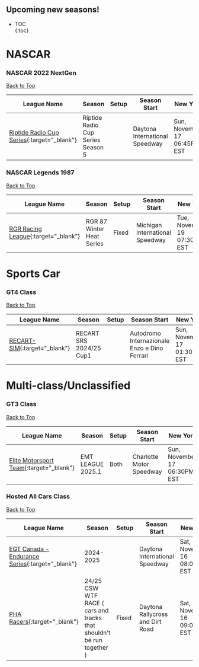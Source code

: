 ## Upcoming new seasons!

* TOC  
{:toc}

# NASCAR

### NASCAR 2022 NextGen

[Back to Top](#)  

| League Name | Season | Setup | Season Start | New York | London | Sydney |
|---------------------------------------------------------------------------------------------------------------------|---------------------------------|-----|------------------------------|----------------------------|----------------------------|-----------------------------|
|[Riptide Radio Cup Series](https://members.iracing.com/membersite/member/LeagueView.do?league=5979){:target="_blank"} |Riptide Radio Cup Series Season 5 | |Daytona International Speedway |Sun, November 17 06:45PM EST |Sun, November 17 11:45PM GMT |Mon, November 18 10:45AM AEDT |

### NASCAR Legends 1987

[Back to Top](#)  

| League Name | Season | Setup | Season Start | New York | London | Sydney |
|--------------------------------------------------------------------------------------------------------------|-------------------------|-----|-------------------------------|----------------------------|----------------------------|-----------------------------|
|[RGR Racing League](https://members.iracing.com/membersite/member/LeagueView.do?league=9913){:target="_blank"} |RGR 87 Winter Heat Series |Fixed |Michigan International Speedway |Tue, November 19 07:30PM EST |Wed, November 20 12:30AM GMT |Wed, November 20 11:30AM AEDT |

# Sports Car

### GT4 Class

[Back to Top](#)  

| League Name | Season | Setup | Season Start | New York | London | Sydney |
|---------------------------------------------------------------------------------------------------------|-----------------------|-----|--------------------------------------------|----------------------------|----------------------------|-----------------------------|
|[RECART\-SIM](https://members.iracing.com/membersite/member/LeagueView.do?league=10758){:target="_blank"} |RECART SRS 2024/25 Cup1 | |Autodromo Internazionale Enzo e Dino Ferrari |Sun, November 17 01:30PM EST |Sun, November 17 06:30PM GMT |Mon, November 18 05:30AM AEDT |

# Multi-class/Unclassified

### GT3 Class

[Back to Top](#)  

| League Name | Season | Setup | Season Start | New York | London | Sydney |
|-------------------------------------------------------------------------------------------------------------------|------------------|-----|------------------------|----------------------------|----------------------------|-----------------------------|
|[Elite Motorsport Team](https://members.iracing.com/membersite/member/LeagueView.do?league=11569){:target="_blank"} |EMT LEAGUE 2025\.1 |Both |Charlotte Motor Speedway |Sun, November 17 06:30PM EST |Sun, November 17 11:30PM GMT |Mon, November 18 10:30AM AEDT |

### Hosted All Cars Class

[Back to Top](#)  

| League Name | Season | Setup | Season Start | New York | London | Sydney |
|----------------------------------------------------------------------------------------------------------------------------|-----------------------------------------------------------------------|-----|--------------------------------|----------------------------|----------------------------|-----------------------------|
|[EGT Canada \- Endurance Series](https://members.iracing.com/membersite/member/LeagueView.do?league=11322){:target="_blank"} |2024\-2025 | |Daytona International Speedway |Sat, November 16 08:00AM EST |Sat, November 16 01:00PM GMT |Sun, November 17 12:00AM AEDT |
|[PHA Racers](https://members.iracing.com/membersite/member/LeagueView.do?league=10304){:target="_blank"} |24/25 CSW WTF RACE \( cars and tracks that shouldn't be run together \) |Fixed |Daytona Rallycross and Dirt Road |Sat, November 16 09:00PM EST |Sun, November 17 02:00AM GMT |Sun, November 17 01:00PM AEDT |

